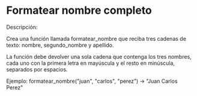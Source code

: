 # Formatear nombre completo

Descripción:

Crea una función llamada formatear_nombre que reciba tres cadenas de texto: nombre, segundo_nombre y apellido.

La función debe devolver una sola cadena que contenga los tres nombres, cada uno con la primera letra en mayúscula y el resto en minúscula, separados por espacios.

Ejemplo:
formatear_nombre("juan", "carlos", "perez") → "Juan Carlos Perez"